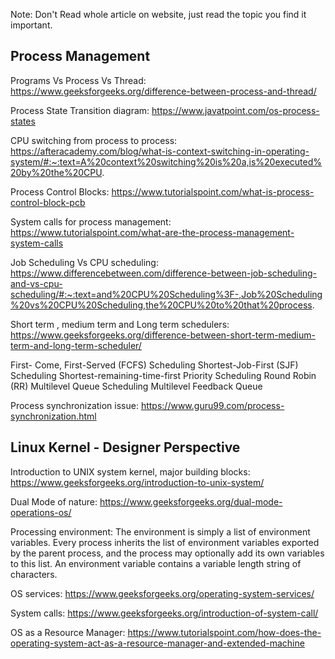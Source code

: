 Note: Don't Read whole article on website, just read the topic you find it important.

Process Management
------------------
Programs Vs Process Vs Thread: https://www.geeksforgeeks.org/difference-between-process-and-thread/ 

Process State Transition diagram: https://www.javatpoint.com/os-process-states

CPU switching from process to process: https://afteracademy.com/blog/what-is-context-switching-in-operating-system/#:~:text=A%20context%20switching%20is%20a,is%20executed%20by%20the%20CPU.

Process Control Blocks: https://www.tutorialspoint.com/what-is-process-control-block-pcb

System calls for process management: https://www.tutorialspoint.com/what-are-the-process-management-system-calls

Job Scheduling Vs CPU scheduling: https://www.differencebetween.com/difference-between-job-scheduling-and-vs-cpu-scheduling/#:~:text=and%20CPU%20Scheduling%3F-,Job%20Scheduling%20vs%20CPU%20Scheduling,the%20CPU%20to%20that%20process.

Short term , medium term and Long term schedulers: https://www.geeksforgeeks.org/difference-between-short-term-medium-term-and-long-term-scheduler/

First- Come, First-Served (FCFS) Scheduling
Shortest-Job-First (SJF) Scheduling
Shortest-remaining-time-first
Priority Scheduling
Round Robin (RR)
Multilevel Queue Scheduling
Multilevel Feedback Queue


Process synchronization issue: https://www.guru99.com/process-synchronization.html 


Linux Kernel - Designer Perspective
-----------------------------------

Introduction to UNIX system kernel, major building blocks: https://www.geeksforgeeks.org/introduction-to-unix-system/

Dual Mode of nature: https://www.geeksforgeeks.org/dual-mode-operations-os/

Processing environment: The environment is simply a list of environment variables. Every process inherits the list of environment variables exported by the parent process, and the process may optionally add its own variables to this list. An environment variable contains a variable length string of characters.

OS services: https://www.geeksforgeeks.org/operating-system-services/

System calls: https://www.geeksforgeeks.org/introduction-of-system-call/

OS as a Resource Manager: https://www.tutorialspoint.com/how-does-the-operating-system-act-as-a-resource-manager-and-extended-machine
